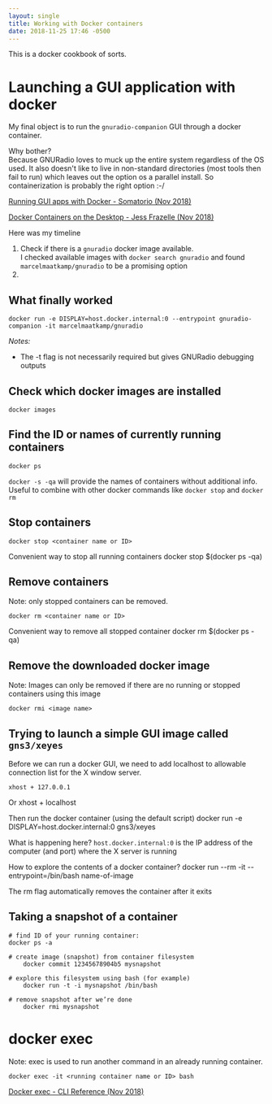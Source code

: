 ```yaml
---
layout: single
title: Working with Docker containers
date: 2018-11-25 17:46 -0500
---
```


This is a docker cookbook of sorts.

# Launching a GUI application with docker
My final object is to run the `gnuradio-companion` GUI through a docker container.

Why bother?  
Because GNURadio loves to muck up the entire system regardless of the OS used. It also doesn't like to live in non-standard directories (most tools then fail to run) which leaves out the option os a parallel install. So containerization is probably the right option :-/

[Running GUI apps with Docker - Somatorio (Nov 2018)](http://somatorio.org/en/post/running-gui-apps-with-docker/)

[Docker Containers on the Desktop - Jess Frazelle (Nov 2018)](https://blog.jessfraz.com/post/docker-containers-on-the-desktop/)

Here was my timeline

1. Check if there is a `gnuradio` docker image available.  
I checked available images with `docker search gnuradio` and found `marcelmaatkamp/gnuradio` to be a promising option
1.

## What finally worked

    docker run -e DISPLAY=host.docker.internal:0 --entrypoint gnuradio-companion -it marcelmaatkamp/gnuradio

*Notes:*

- The -t flag is not necessarily required but gives GNURadio debugging outputs

## Check which docker images are installed
    docker images

## Find the ID or names of currently running containers
    docker ps

`docker -s -qa` will provide the names of containers without additional info. Useful to combine with other docker commands like `docker stop` and `docker rm`

## Stop containers
    docker stop <container name or ID>

Convenient way to stop all running containers
    docker stop $(docker ps -qa)

## Remove containers
Note: only stopped containers can be removed.  

    docker rm <container name or ID>

Convenient way to remove all stopped container
    docker rm $(docker ps -qa)

## Remove the downloaded docker image
Note: Images can only be removed if there are no running or stopped containers using this image

    docker rmi <image name>

## Trying to launch a simple GUI image called `gns3/xeyes`

Before we can run a docker GUI, we need to add localhost to allowable connection list for the X window server.

    xhost + 127.0.0.1
Or
    xhost + localhost

Then run the docker container (using the default script)
    docker run -e DISPLAY=host.docker.internal:0 gns3/xeyes

What is happening here?
`host.docker.internal:0` is the IP address of the computer (and port) where the X server is running

How to explore the contents of a docker container?
docker run --rm -it --entrypoint=/bin/bash name-of-image

The rm flag automatically removes the container after it exits

## Taking a snapshot of a container

    # find ID of your running container:
    docker ps -a

    # create image (snapshot) from container filesystem
        docker commit 12345678904b5 mysnapshot

    # explore this filesystem using bash (for example)
        docker run -t -i mysnapshot /bin/bash

    # remove snapshot after we’re done
        docker rmi mysnapshot


# docker exec
Note: exec is used to run another command in an already running container.

    docker exec -it <running container name or ID> bash

[Docker exec - CLI Reference (Nov 2018)](https://docs.docker.com/engine/reference/commandline/exec/)


